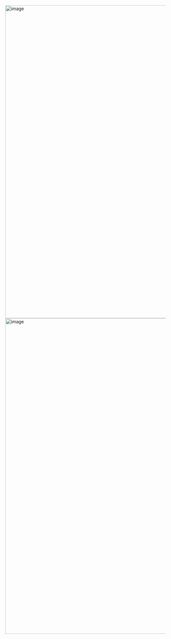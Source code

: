 <img width="982" alt="image" src="https://github.com/Alohhhis/web_lab2/assets/113637724/93955702-9880-4d30-a10d-f57331e869b7">
<img width="990" alt="image" src="https://github.com/Alohhhis/web_lab2/assets/113637724/5cc3b8ea-d8f2-480c-91d6-51c5a25c29dc">
